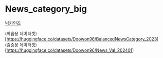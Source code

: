 # News_category_big
[빅카인즈](https://www.bigkinds.or.kr/)

(학습용 데이터셋)[https://huggingface.co/datasets/Doowon96/BalancedNewsCategory_2023]  
(검증용 데이터셋)[https://huggingface.co/datasets/Doowon96/News_Val_202401]
